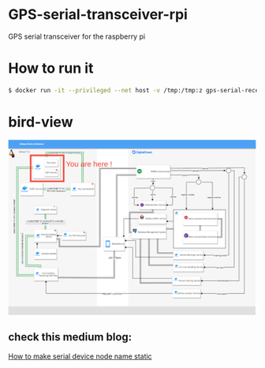 # GPS-serial-transceiver-rpi
GPS serial transceiver for the raspberry pi


# How to run it
```bash
$ docker run -it --privileged --net host -v /tmp:/tmp:z gps-serial-receiver:latest
```

# bird-view
![project view](./README_images/gradProjMap.png)

## check this medium blog:

[How to make serial device node name static](https://inegm.medium.com/persistent-names-for-usb-serial-devices-in-linux-dev-ttyusbx-dev-custom-name-fd49b5db9af1)

